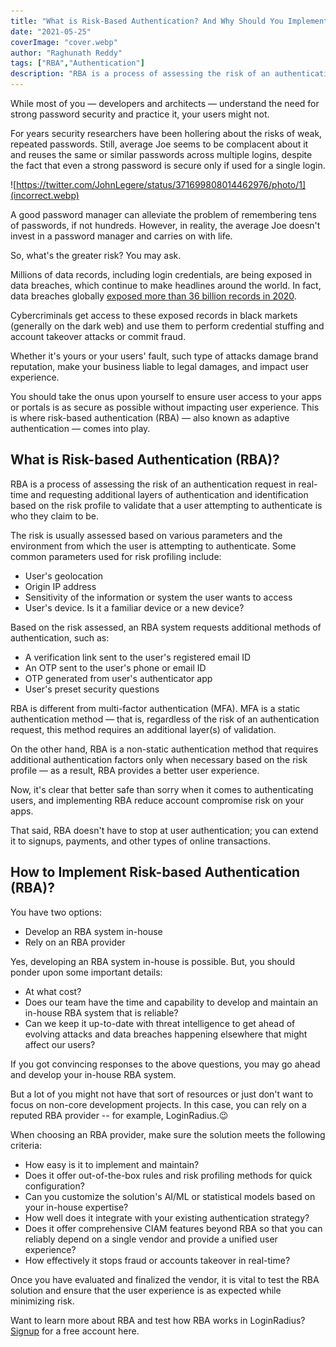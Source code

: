 ```yaml
---
title: "What is Risk-Based Authentication? And Why Should You Implement It?"
date: "2021-05-25"
coverImage: "cover.webp"
author: "Raghunath Reddy"
tags: ["RBA","Authentication"]
description: "RBA is a process of assessing the risk of an authentication request in real-time and requesting additional layers of authentication and identification based on the risk profile to validate that a user attempting to authenticate is who they claim to be."
---
```


While most of you — developers and architects — understand the need for strong password security and practice it, your users might not. 

For years security researchers have been hollering about the risks of weak, repeated passwords. Still, average Joe seems to be complacent about it and reuses the same or similar passwords across multiple logins, despite the fact that even a strong password is secure only if used for a single login.

![https://twitter.com/JohnLegere/status/371699808014462976/photo/1](incorrect.webp)

A good password manager can alleviate the problem of remembering tens of passwords, if not hundreds. However, in reality, the average Joe doesn't invest in a password manager and carries on with life. 

So, what's the greater risk? You may ask.

Millions of data records, including login credentials, are being exposed in data breaches, which continue to make headlines around the world. In fact, data breaches globally [exposed more than 36 billion records in 2020](https://www.securitymagazine.com/articles/94076-the-top-10-data-breaches-of-2020).

Cybercriminals get access to these exposed records in black markets (generally on the dark web) and use them to perform credential stuffing and account takeover attacks or commit fraud. 

Whether it's yours or your users' fault, such type of attacks damage brand reputation, make your business liable to legal damages, and impact user experience. 

You should take the onus upon yourself to ensure user access to your apps or portals is as secure as possible without impacting user experience. This is where risk-based authentication (RBA) — also known as adaptive authentication — comes into play.  

## What is Risk-based Authentication (RBA)?

RBA is a process of assessing the risk of an authentication request in real-time and requesting additional layers of authentication and identification based on the risk profile to validate that a user attempting to authenticate is who they claim to be. 

The risk is usually assessed based on various parameters and the environment from which the user is attempting to authenticate. Some common parameters used for risk profiling include:

 - User's geolocation
 - Origin IP address 
 - Sensitivity of the information or system the user wants to access
 - User's device. Is it a familiar device or a new device?

Based on the risk assessed, an RBA system requests additional methods of authentication, such as:

- A verification link sent to the user's registered email ID
- An OTP sent to the user's phone or email ID 
- OTP generated from user's authenticator app
- User's preset security questions

RBA is different from multi-factor authentication (MFA). MFA is a static authentication method — that is, regardless of the risk of an authentication request, this method requires an additional layer(s) of validation. 

On the other hand, RBA is a non-static authentication method that requires additional authentication factors only when necessary based on the risk profile — as a result, RBA provides a better user experience. 

Now, it's clear that better safe than sorry when it comes to authenticating users, and implementing RBA reduce account compromise risk on your apps. 

That said, RBA doesn't have to stop at user authentication; you can extend it to signups, payments, and other types of online transactions.

## How to Implement Risk-based Authentication (RBA)?

You have two options:

 - Develop an RBA system in-house
 - Rely on an RBA provider 
 
Yes, developing an RBA system in-house is possible. But, you should ponder upon some important details: 

 - At what cost? 
 - Does our team have the time and capability to develop and maintain an in-house RBA system that is reliable?
 - Can we keep it up-to-date with threat intelligence to get ahead of evolving attacks and data breaches happening elsewhere that might affect our users?

If you got convincing responses to the above questions, you may go ahead and develop your in-house RBA system. 

But a lot of you might not have that sort of resources or just don't want to focus on non-core development projects. In this case, you can rely on a reputed RBA provider -- for example, LoginRadius.😉

When choosing an RBA provider, make sure the solution meets the following criteria:

 - How easy is it to implement and maintain?
 - Does it offer out-of-the-box rules and risk profiling methods for quick configuration?
 - Can you customize the solution's AI/ML or statistical models based on your in-house expertise?
 - How well does it integrate with your existing authentication strategy?
 - Does it offer comprehensive CIAM features beyond RBA so that you can reliably depend on a single vendor and provide a unified user experience?
 - How effectively it stops fraud or accounts takeover in real-time?

Once you have evaluated and finalized the vendor, it is vital to test the RBA solution and ensure that the user experience is as expected while minimizing risk.

Want to learn more about RBA and test how RBA works in LoginRadius? [Signup](https://accounts.loginradius.com/auth.aspx?action=register&return_url=https://dashboard.loginradius.com/login) for a free account here.